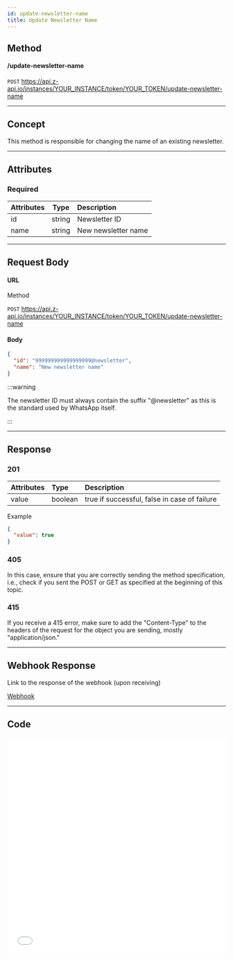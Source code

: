 ```yaml
---
id: update-newsletter-name
title: Update Newsletter Name
---
```


## Method

#### /update-newsletter-name

`POST` https://api.z-api.io/instances/YOUR_INSTANCE/token/YOUR_TOKEN/update-newsletter-name

---

## Concept

This method is responsible for changing the name of an existing newsletter.

---

## Attributes

### Required

| Attributes  |  Type  | Description               |
| :--------- | :----: | :---------------------- |
| id         | string | Newsletter ID             |
| name       | string | New newsletter name      |


---

## Request Body

#### URL

Method

`POST` https://api.z-api.io/instances/YOUR_INSTANCE/token/YOUR_TOKEN/update-newsletter-name

#### Body

```json
{
  "id": "999999999999999999@newsletter",
  "name": "New newsletter name"
}
```

:::warning

The newsletter ID must always contain the suffix "@newsletter" as this is the standard used by WhatsApp itself.

:::

---

## Response

### 201

| Attributes | Type    | Description                                           |
| :-------- | :------ | :-------------------------------------------------- |
| value     | boolean | true if successful, false in case of failure |

Example

```json
{
  "value": true
}
```

### 405

In this case, ensure that you are correctly sending the method specification, i.e., check if you sent the POST or GET as specified at the beginning of this topic.

### 415

If you receive a 415 error, make sure to add the "Content-Type" to the headers of the request for the object you are sending, mostly "application/json."

---

## Webhook Response

Link to the response of the webhook (upon receiving)

[Webhook](../webhooks/on-message-received#response)

---

## Code

<iframe src="//api.apiembed.com/?source=https://raw.githubusercontent.com/Z-API/z-api-docs/main/json-examples/update-newsletter-name.json&targets=all" frameborder="0" scrolling="no" width="100%" height="500px" seamless></iframe>
